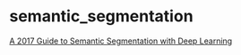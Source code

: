 # semantic_segmentation



[A 2017 Guide to Semantic Segmentation with Deep Learning](http://blog.qure.ai/notes/semantic-segmentation-deep-learning-review)